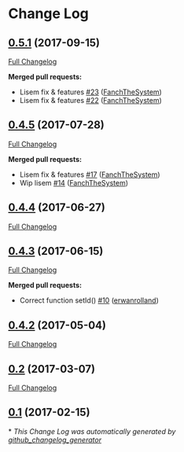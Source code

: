 # Change Log

## [0.5.1](https://github.com/blast-project/BaseEntitiesBundle/tree/0.5.1) (2017-09-15)
[Full Changelog](https://github.com/blast-project/BaseEntitiesBundle/compare/0.4.5...0.5.1)

**Merged pull requests:**

- Lisem fix & features [\#23](https://github.com/blast-project/BaseEntitiesBundle/pull/23) ([FanchTheSystem](https://github.com/FanchTheSystem))
- Lisem fix & features [\#22](https://github.com/blast-project/BaseEntitiesBundle/pull/22) ([FanchTheSystem](https://github.com/FanchTheSystem))

## [0.4.5](https://github.com/blast-project/BaseEntitiesBundle/tree/0.4.5) (2017-07-28)
[Full Changelog](https://github.com/blast-project/BaseEntitiesBundle/compare/0.4.4...0.4.5)

**Merged pull requests:**

- Lisem fix & features [\#17](https://github.com/blast-project/BaseEntitiesBundle/pull/17) ([FanchTheSystem](https://github.com/FanchTheSystem))
- Wip lisem [\#14](https://github.com/blast-project/BaseEntitiesBundle/pull/14) ([FanchTheSystem](https://github.com/FanchTheSystem))

## [0.4.4](https://github.com/blast-project/BaseEntitiesBundle/tree/0.4.4) (2017-06-27)
[Full Changelog](https://github.com/blast-project/BaseEntitiesBundle/compare/0.4.3...0.4.4)

## [0.4.3](https://github.com/blast-project/BaseEntitiesBundle/tree/0.4.3) (2017-06-15)
[Full Changelog](https://github.com/blast-project/BaseEntitiesBundle/compare/0.4.2...0.4.3)

**Merged pull requests:**

- Correct function setId\(\) [\#10](https://github.com/blast-project/BaseEntitiesBundle/pull/10) ([erwanrolland](https://github.com/erwanrolland))

## [0.4.2](https://github.com/blast-project/BaseEntitiesBundle/tree/0.4.2) (2017-05-04)
[Full Changelog](https://github.com/blast-project/BaseEntitiesBundle/compare/0.2...0.4.2)

## [0.2](https://github.com/blast-project/BaseEntitiesBundle/tree/0.2) (2017-03-07)
[Full Changelog](https://github.com/blast-project/BaseEntitiesBundle/compare/0.1...0.2)

## [0.1](https://github.com/blast-project/BaseEntitiesBundle/tree/0.1) (2017-02-15)


\* *This Change Log was automatically generated by [github_changelog_generator](https://github.com/skywinder/Github-Changelog-Generator)*